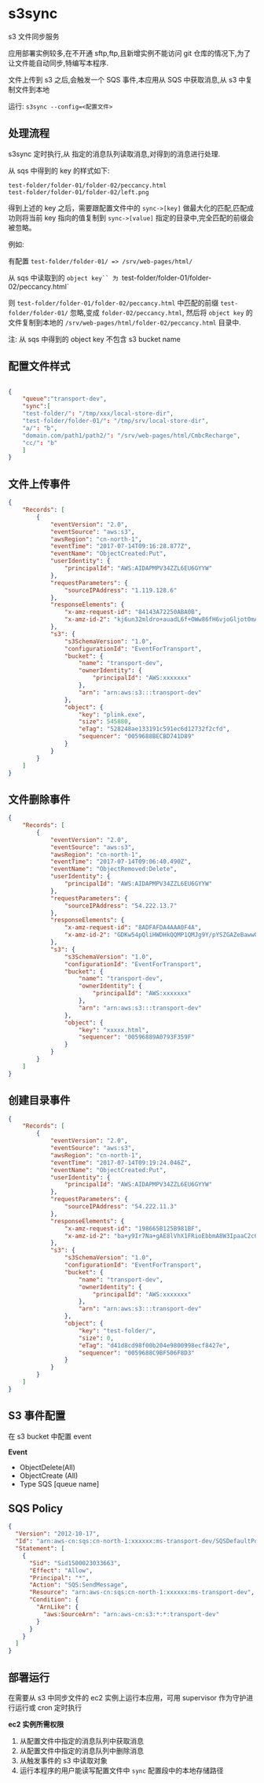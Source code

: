 # s3sync

s3 文件同步服务

应用部署实例较多,在不开通 sftp,ftp,且新增实例不能访问 git 仓库的情况下,为了让文件能自动同步,特编写本程序.

文件上传到 s3 之后,会触发一个 SQS 事件,本应用从 SQS 中获取消息,从 s3 中复制文件到本地

运行:  `s3sync --config=<配置文件>`




## 处理流程
s3sync 定时执行,从 指定的消息队列读取消息,对得到的消息进行处理.

从 sqs 中得到的 key 的样式如下:

```
test-folder/folder-01/folder-02/peccancy.html
test-folder/folder-01/folder-02/left.png
```

得到上述的 key 之后，需要跟配置文件中的 `sync->[key]` 做最大化的匹配,匹配成功则将当前 key 指向的值复制到 `sync->[value]` 指定的目录中,完全匹配的前缀会被忽略。

例如:

有配置 `test-folder/folder-01/ => /srv/web-pages/html/`

从 sqs 中读取到的 `object key`` 为 `test-folder/folder-01/folder-02/peccancy.html` 

则 `test-folder/folder-01/folder-02/peccancy.html` 中匹配的前缀 `test-folder/folder-01/` 忽略,变成 `folder-02/peccancy.html`,
然后将 `object key` 的文件复制到本地的 `/srv/web-pages/html/folder-02/peccancy.html` 目录中.

注: 从 sqs 中得到的 object key 不包含 s3 bucket name


## 配置文件样式

```json

{
	"queue":"transport-dev",
	"sync":[
    "test-folder/": "/tmp/xxx/local-store-dir",
    "test-folder/folder-01/": "/tmp/srv/local-store-dir",
    "a/": "b",
    "domain.com/path1/path2/": "/srv/web-pages/html/CmbcRecharge",
    "cc/": "b"
	]
}

```

## 文件上传事件


```json
{
    "Records": [
        {
            "eventVersion": "2.0",
            "eventSource": "aws:s3",
            "awsRegion": "cn-north-1",
            "eventTime": "2017-07-14T09:16:28.877Z",
            "eventName": "ObjectCreated:Put",
            "userIdentity": {
                "principalId": "AWS:AIDAPMPV34ZZL6EU6GYYW"
            },
            "requestParameters": {
                "sourceIPAddress": "1.119.128.6"
            },
            "responseElements": {
                "x-amz-request-id": "84143A72250ABA0B",
                "x-amz-id-2": "kj6un32mldro+auadL6f+OWw86fH6vjoGljot0mAoWV7VGu1yyJ+dBAh6mWius+H"
            },
            "s3": {
                "s3SchemaVersion": "1.0",
                "configurationId": "EventForTransport",
                "bucket": {
                    "name": "transport-dev",
                    "ownerIdentity": {
                        "principalId": "AWS:xxxxxxx"
                    },
                    "arn": "arn:aws:s3:::transport-dev"
                },
                "object": {
                    "key": "plink.exe",
                    "size": 545880,
                    "eTag": "528248ae133191c591ec6d12732f2cfd",
                    "sequencer": "0059688BECBD741D89"
                }
            }
        }
    ]
}

```


## 文件删除事件

```json
{
    "Records": [
        {
            "eventVersion": "2.0",
            "eventSource": "aws:s3",
            "awsRegion": "cn-north-1",
            "eventTime": "2017-07-14T09:06:40.490Z",
            "eventName": "ObjectRemoved:Delete",
            "userIdentity": {
                "principalId": "AWS:AIDAPMPV34ZZL6EU6GYYW"
            },
            "requestParameters": {
                "sourceIPAddress": "54.222.13.7"
            },
            "responseElements": {
                "x-amz-request-id": "8ADFAFDA4AAA0F4A",
                "x-amz-id-2": "GDKw54pQliHWDHkQQMP1QMJg9Y/pYSZGAZeBawwO2hUOTaklO9Ro6Bpzwhyxj0xNqs9ColpmFiQ="
            },
            "s3": {
                "s3SchemaVersion": "1.0",
                "configurationId": "EventForTransport",
                "bucket": {
                    "name": "transport-dev",
                    "ownerIdentity": {
                        "principalId": "AWS:xxxxxxx"
                    },
                    "arn": "arn:aws:s3:::transport-dev"
                },
                "object": {
                    "key": "xxxxx.html",
                    "sequencer": "00596889A0793F359F"
                }
            }
        }
    ]
}


```


## 创建目录事件

```json
{
    "Records": [
        {
            "eventVersion": "2.0",
            "eventSource": "aws:s3",
            "awsRegion": "cn-north-1",
            "eventTime": "2017-07-14T09:19:24.046Z",
            "eventName": "ObjectCreated:Put",
            "userIdentity": {
                "principalId": "AWS:AIDAPMPV34ZZL6EU6GYYW"
            },
            "requestParameters": {
                "sourceIPAddress": "54.222.11.3"
            },
            "responseElements": {
                "x-amz-request-id": "198665B125B981BF",
                "x-amz-id-2": "ba+y9Ir7Na+gAE8lVhX1FRioEbbmA8W3IpaaC2c6K5INJ6mBRTA+uT6JeF5JkuqMcyfqic7/V1U="
            },
            "s3": {
                "s3SchemaVersion": "1.0",
                "configurationId": "EventForTransport",
                "bucket": {
                    "name": "transport-dev",
                    "ownerIdentity": {
                        "principalId": "AWS:xxxxxxx"
                    },
                    "arn": "arn:aws:s3:::transport-dev"
                },
                "object": {
                    "key": "test-folder/",
                    "size": 0,
                    "eTag": "d41d8cd98f00b204e9800998ecf8427e",
                    "sequencer": "0059688C9BF506F8D3"
                }
            }
        }
    ]
}

````


## S3 事件配置

在 s3 bucket 中配置 event

**Event**

* ObjectDelete(All)
* ObjectCreate (All)
* Type SQS [queue name]


## SQS Policy

```json
{
  "Version": "2012-10-17",
  "Id": "arn:aws-cn:sqs:cn-north-1:xxxxxx:ms-transport-dev/SQSDefaultPolicy",
  "Statement": [
    {
      "Sid": "Sid1500023033663",
      "Effect": "Allow",
      "Principal": "*",
      "Action": "SQS:SendMessage",
      "Resource": "arn:aws-cn:sqs:cn-north-1:xxxxxx:ms-transport-dev",
      "Condition": {
        "ArnLike": {
          "aws:SourceArn": "arn:aws-cn:s3:*:*:transport-dev"
        }
      }
    }
  ]
}
```


## 部署运行

在需要从 s3 中同步文件的 ec2 实例上运行本应用，可用 supervisor 作为守护进行运行或 cron 定时执行

**ec2 实例所需权限**

1. 从配置文件中指定的消息队列中获取消息
1. 从配置文件中指定的消息队列中删除消息
1. 从触发事件的 s3 中读取对象
1. 运行本程序的用户能读写配置文件中 `sync` 配置段中的本地存储路径


